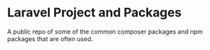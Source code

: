 # Laravel Project and Packages

A public repo of some of the common composer packages and npm packages that are often used.

